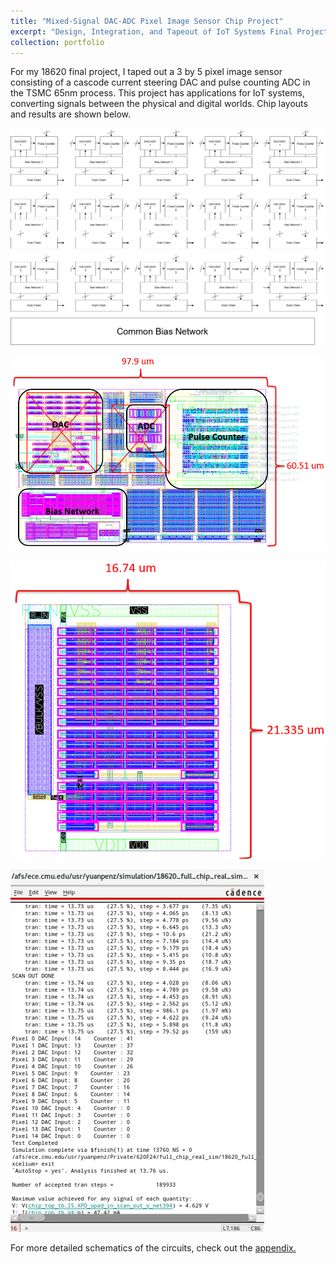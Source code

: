 ```yaml
---
title: "Mixed-Signal DAC-ADC Pixel Image Sensor Chip Project"
excerpt: "Design, Integration, and Tapeout of IoT Systems Final Project, Carnegie Mellon University <br/><br><img src='/images/620_images/620_chip.png' width='50%' height='50%'>"
collection: portfolio
---
```


For my 18620 final project, I taped out a 3 by 5 pixel image sensor consisting of a cascode current steering DAC and pulse counting ADC in the TSMC 65nm process. This project has applications for IoT systems, converting signals between the physical and digital worlds. Chip layouts and results are shown below.

![](/images/620_images/chip_diagram.png)

![](/images/620_images/top_layout.png)

![](/images/620_images/bias_layout.png)

![](/images/620_images/results.png)

For more detailed schematics of the circuits, check out the [appendix.](/portfolio/portfolio-4/appendix_620)

